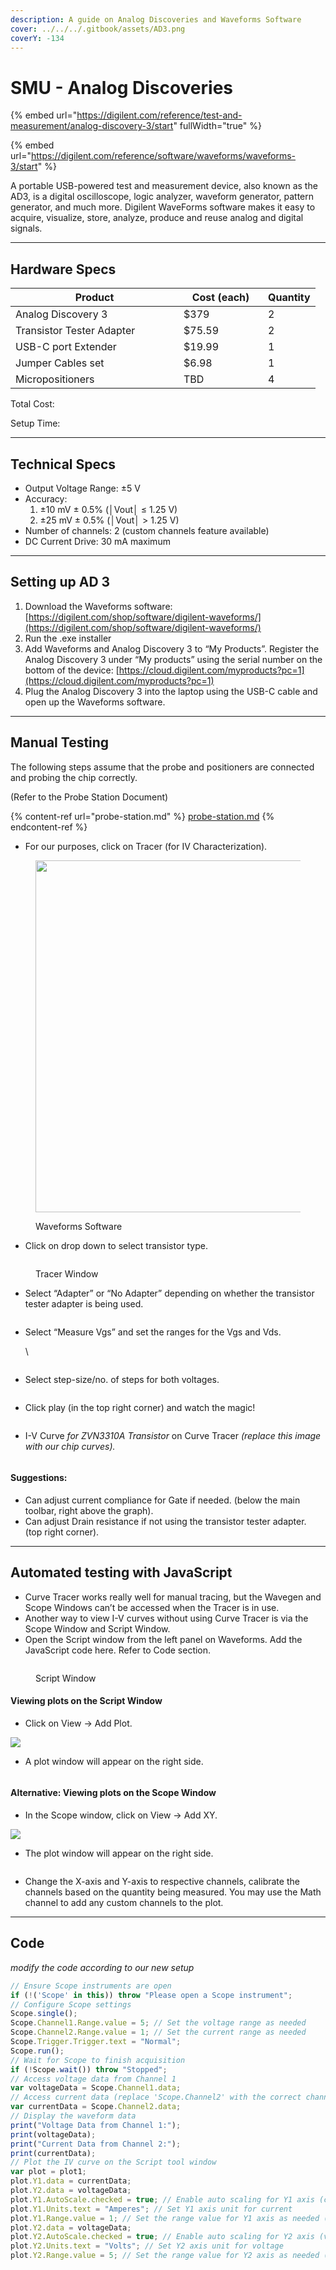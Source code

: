 ```yaml
---
description: A guide on Analog Discoveries and Waveforms Software
cover: ../../../.gitbook/assets/AD3.png
coverY: -134
---
```


# SMU - Analog Discoveries

{% embed url="https://digilent.com/reference/test-and-measurement/analog-discovery-3/start" fullWidth="true" %}

{% embed url="https://digilent.com/reference/software/waveforms/waveforms-3/start" %}

A portable USB-powered test and measurement device, also known as the AD3, is a digital oscilloscope, logic analyzer, waveform generator, pattern generator, and much more. Digilent WaveForms software makes it easy to acquire, visualize, store, analyze, produce and reuse analog and digital signals.

***

## Hardware Specs

<table><thead><tr><th width="253">Product</th><th width="119">Cost (each)</th><th>Quantity</th></tr></thead><tbody><tr><td>Analog Discovery 3</td><td>$379</td><td>2</td></tr><tr><td>Transistor Tester Adapter</td><td>$75.59</td><td>2</td></tr><tr><td>USB-C port Extender</td><td>$19.99</td><td>1</td></tr><tr><td>Jumper Cables set</td><td>$6.98</td><td>1</td></tr><tr><td>Micropositioners</td><td>TBD</td><td>4</td></tr></tbody></table>

Total Cost:

Setup Time:

***

## Technical Specs

* Output Voltage Range: ±5 V
* Accuracy:
  1. ±10 mV ± 0.5% (│Vout│ ≤ 1.25 V)&#x20;
  2. ±25 mV ± 0.5% (│Vout│ > 1.25 V)
* Number of channels: 2 (custom channels feature available)
* DC Current Drive: 30 mA maximum

***

## Setting up AD 3

1. Download the Waveforms software: [https://digilent.com/shop/software/digilent-waveforms/](https://digilent.com/shop/software/digilent-waveforms/)
2. Run the .exe installer
3. Add Waveforms and Analog Discovery 3 to “My Products”. Register the Analog Discovery 3 under “My products” using the serial number on the bottom of the device: [https://cloud.digilent.com/myproducts?pc=1](https://cloud.digilent.com/myproducts?pc=1)
4. Plug the Analog Discovery 3 into the laptop using the USB-C cable and open up the Waveforms software.

***

## Manual Testing

The following steps assume that the probe and positioners are connected and probing the chip correctly.&#x20;

(Refer to the Probe Station Document)

{% content-ref url="probe-station.md" %}
[probe-station.md](probe-station.md)
{% endcontent-ref %}

* For our purposes, click on Tracer (for IV Characterization).

<figure><img src="https://lh7-us.googleusercontent.com/g66nne3wdp7q1XSJeBa6E8R3Uc5uBte1-PvmeTK0gpCwWwGNA9qhh0d1thaqP0HsBKV9Ll-x3rOlVQBP2eeP6XRzprOWjbHJn7_qIi7_2vzGd2ru1B1jBfGVoU7XnCKtxEdEu_DelsQz" alt="" width="563"><figcaption><p>Waveforms Software</p></figcaption></figure>

* Click on drop down to select transistor type.

<figure><img src="https://lh7-us.googleusercontent.com/97IXGObLskDgn14s4T_S17AHNr0GkFNPQgi1DAWDBQsA7CQAuWSmfjI_pQ29OZTA7cj7XLAipwbiOru88zcN9kQ_9uZTcV4t8lXhpY6e2ASjDvIBYydkCZmTIHH2g9p1g4J-HVbw8blO" alt=""><figcaption><p>Tracer Window</p></figcaption></figure>

* Select “Adapter” or “No Adapter” depending on whether the transistor tester adapter is being used.

<figure><img src="https://lh7-us.googleusercontent.com/qS9EX7mw5EvkxljI3d9Ukt1gIRHhj6RGKYKXWYC0yVbWcOVYMjytNW9v5IO2PUxJGTchEijGqBsvK8Ekp9d8LzZ5hLGPTc_gT2NMkTkilaDVmm0GWDo4ax5xmkpILHl8lqus4BGICwbv" alt=""><figcaption></figcaption></figure>

*   Select “Measure Vgs” and set the ranges for the Vgs and Vds.

    \


    <figure><img src="https://lh7-us.googleusercontent.com/8zeOVu2eRjWmSVXl2hms-Zizn52cv3mlvYxCdZWacPnhJcgHzY-2tyelzH0sU_HLMgrEPV0rxZjdCFS6j3ahSyMKLSNZmM2gnjVGM2zyEJ4y55xqHHOnC8LHhID14SF3bQaqSTG5GI8E" alt=""><figcaption></figcaption></figure>
* Select step-size/no. of steps for both voltages.

<figure><img src="https://lh7-us.googleusercontent.com/KrMvyDHt6gDc9E2_7ATVEvSFQJjgaFhlP2Y5czqsAwzXaAiO8htzOpMm0aAFEIH3LCqCNfyLHAv1yrwUcxaA-ouS7uPCUY0o024igpt_hg1nBoytJL7hvInnSLpBacmTmqcgHuFzRcLK" alt=""><figcaption></figcaption></figure>

* Click play (in the top right corner) and watch the magic!

<figure><img src="https://lh7-us.googleusercontent.com/SluuZhq3VngqqSka_gMuNTv23pyehgyUqt8Je9BAqFVdTVbShEtxWfwQDEaM1yl_rEdTsKEJMCL6GPZgtcUoAH_IFV2PHLRUgZuXYLFktcHTRoc86a1gKgWEwV6DP3wj6gMEDERTVudQ" alt=""><figcaption></figcaption></figure>

* I-V Curve _for ZVN3310A Transistor_ on Curve Tracer _(replace this image with our chip curves)._

<figure><img src="https://lh7-us.googleusercontent.com/RS9dqac35gbACXOi9VDmvNB3ZVw-kMAtXRyOxm_ytfeAH0pzm9MHJe9amw_KYrKAg4l9KgZP7Suvg7o79T8SVInKxo3BuZZJN0l2E8_M9GjUv8GThLlvxJEHXaGw9kxDLG8p6RITTW3x" alt=""><figcaption></figcaption></figure>

#### Suggestions:

* Can adjust current compliance for Gate if needed. (below the main toolbar, right above the graph).
* Can adjust Drain resistance if not using the transistor tester adapter. (top right corner).

***

## Automated testing with JavaScript

* Curve Tracer works really well for manual tracing, but the Wavegen and Scope Windows can’t be accessed when the Tracer is in use.
* Another way to view I-V curves without using Curve Tracer is via the Scope Window and Script Window.
* Open the Script window from the left panel on Waveforms. Add the JavaScript code here. Refer to Code section.

<figure><img src="https://lh7-us.googleusercontent.com/6arv9XH5p75JxQWYgXImfKhgdNYhfAiDdpfZcDDat2sHgZHuIDyPYPAfuqMdV4dUm0Ha0xe020QPF9iAu6raNYcwIH61ICAqLI4Dr5HdagC-ep-IyXXrkj05b063UUF1ylJpb2O8p7BF" alt=""><figcaption><p>Script Window</p></figcaption></figure>

#### Viewing plots on the Script Window

* Click on View -> Add Plot.

![](https://lh7-us.googleusercontent.com/8tU67IaN0VATdj08j0nqL6ToSbajmxjKjXw547G8t5UNRi6-umWaY19OJ72RLa\_voqsiqzlgN\_zYs3SfduyAX1rx4JlXKSbmsVRb3Zd5JasTFDy01Bb9r2vSVlQUbg05tVAInT5EHVex)

* A plot window will appear on the right side.

<figure><img src="https://lh7-us.googleusercontent.com/v5ykg3QskJGh850gFQEAt_EW-LhkUaL9Yu-8t6aLtSev6SldYuO5ggUPjlnP4drm2UIA_d16AD1Q3hL-zpBk--0sxSloVYOSp9C_eA7Cqdqngc_CDiaW6IYt41pLAyNJI5HxHM7N0Q4m" alt=""><figcaption></figcaption></figure>

#### Alternative: Viewing plots on the Scope Window

* In the Scope window, click on View -> Add XY.

![](https://lh7-us.googleusercontent.com/eNg8MLr-Wk2FtZHgGEVcCdhdY-bVnFu3simNmeDAw6CD26speCJTZjhmBEtG6Pzf\_O85nrlx80lbFtivKpye6kgHUHq0SxM1E6MJsOtJhUzDDa7fj0r23A1KP3Dmq0Dp4ewNnCsEmBfg)

* The plot window will appear on the right side.

<figure><img src="https://lh7-us.googleusercontent.com/-KsVoLF8k4ZNxE22BX-N4WCOtAvsFrPcVbd-7DiIHNsTddaBdbaKeAereCVYpBeQbb-6fFXIVrOAko5E5y_RxJoHrX9zJ-lj_tTmGZZ8LoyexgYAg3UONZzcocsOF6kKlyTFPKo-SYv1" alt=""><figcaption></figcaption></figure>

* Change the X-axis and Y-axis to respective channels, calibrate the channels based on the quantity being measured. You may use the Math channel to add any custom channels to the plot.

***

## Code

_modify the code according to our new setup_

```javascript
// Ensure Scope instruments are open
if (!('Scope' in this)) throw "Please open a Scope instrument";
// Configure Scope settings
Scope.single();
Scope.Channel1.Range.value = 5; // Set the voltage range as needed
Scope.Channel2.Range.value = 1; // Set the current range as needed
Scope.Trigger.Trigger.text = "Normal";
Scope.run();
// Wait for Scope to finish acquisition
if (!Scope.wait()) throw "Stopped";
// Access voltage data from Channel 1
var voltageData = Scope.Channel1.data;
// Access current data (replace 'Scope.Channel2' with the correct channel for current)
var currentData = Scope.Channel2.data;
// Display the waveform data
print("Voltage Data from Channel 1:");
print(voltageData);
print("Current Data from Channel 2:");
print(currentData);
// Plot the IV curve on the Script tool window
var plot = plot1;
plot.Y1.data = currentData;
plot.Y2.data = voltageData;
plot.Y1.AutoScale.checked = true; // Enable auto scaling for Y1 axis (current)
plot.Y1.Units.text = "Amperes"; // Set Y1 axis unit for current
plot.Y1.Range.value = 1; // Set the range value for Y1 axis as needed (current)
plot.Y2.data = voltageData;
plot.Y2.AutoScale.checked = true; // Enable auto scaling for Y2 axis (voltage)
plot.Y2.Units.text = "Volts"; // Set Y2 axis unit for voltage
plot.Y2.Range.value = 5; // Set the range value for Y2 axis as needed (voltage)
```

